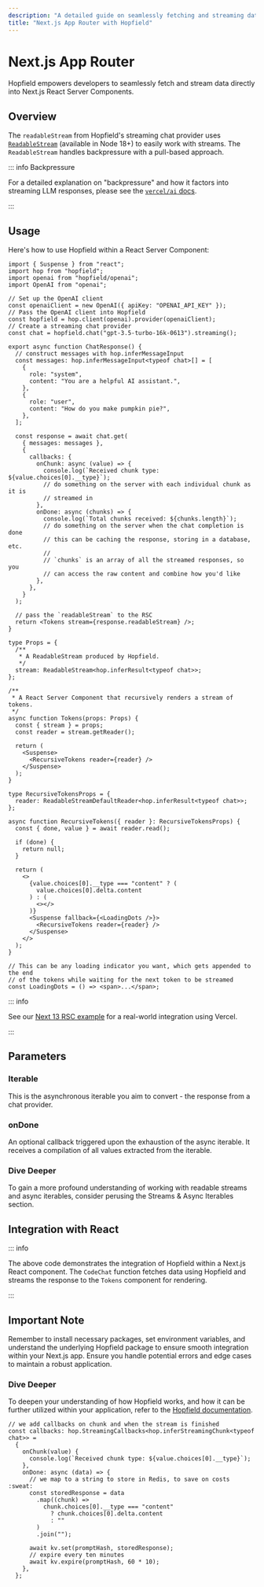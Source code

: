 ```yaml
---
description: "A detailed guide on seamlessly fetching and streaming data directly into React components."
title: "Next.js App Router with Hopfield"
---
```


# Next.js App Router

Hopfield empowers developers to seamlessly fetch and stream data directly into Next.js React Server Components.

## Overview

The `readableStream` from Hopfield's streaming chat provider uses [`ReadableStream`](https://developer.mozilla.org/en-US/docs/Web/API/ReadableStream)
(available in Node 18+) to easily work with streams. The `ReadableStream` handles backpressure with a pull-based approach.

::: info Backpressure

For a detailed explanation on "backpressure" and how it factors into streaming LLM responses, please see the
[`vercel/ai` docs](https://sdk.vercel.ai/docs/concepts/backpressure-and-cancellation).

:::

## Usage

Here's how to use Hopfield within a React Server Component:

```tsx
import { Suspense } from "react";
import hop from "hopfield";
import openai from "hopfield/openai";
import OpenAI from "openai";

// Set up the OpenAI client
const openaiClient = new OpenAI({ apiKey: "OPENAI_API_KEY" });
// Pass the OpenAI client into Hopfield
const hopfield = hop.client(openai).provider(openaiClient);
// Create a streaming chat provider
const chat = hopfield.chat("gpt-3.5-turbo-16k-0613").streaming();

export async function ChatResponse() {
  // construct messages with hop.inferMessageInput
  const messages: hop.inferMessageInput<typeof chat>[] = [
    {
      role: "system",
      content: "You are a helpful AI assistant.",
    },
    {
      role: "user",
      content: "How do you make pumpkin pie?",
    },
  ];

  const response = await chat.get(
    { messages: messages },
    {
      callbacks: {
        onChunk: async (value) => {
          console.log(`Received chunk type: ${value.choices[0].__type}`);
          // do something on the server with each individual chunk as it is
          // streamed in
        },
        onDone: async (chunks) => {
          console.log(`Total chunks received: ${chunks.length}`);
          // do something on the server when the chat completion is done
          // this can be caching the response, storing in a database, etc.
          //
          // `chunks` is an array of all the streamed responses, so you
          // can access the raw content and combine how you'd like
        },
      },
    }
  );

  // pass the `readableStream` to the RSC
  return <Tokens stream={response.readableStream} />;
}

type Props = {
  /**
   * A ReadableStream produced by Hopfield.
   */
  stream: ReadableStream<hop.inferResult<typeof chat>>;
};

/**
 * A React Server Component that recursively renders a stream of tokens.
 */
async function Tokens(props: Props) {
  const { stream } = props;
  const reader = stream.getReader();

  return (
    <Suspense>
      <RecursiveTokens reader={reader} />
    </Suspense>
  );
}

type RecursiveTokensProps = {
  reader: ReadableStreamDefaultReader<hop.inferResult<typeof chat>>;
};

async function RecursiveTokens({ reader }: RecursiveTokensProps) {
  const { done, value } = await reader.read();

  if (done) {
    return null;
  }

  return (
    <>
      {value.choices[0].__type === "content" ? (
        value.choices[0].delta.content
      ) : (
        <></>
      )}
      <Suspense fallback={<LoadingDots />}>
        <RecursiveTokens reader={reader} />
      </Suspense>
    </>
  );
}

// This can be any loading indicator you want, which gets appended to the end
// of the tokens while waiting for the next token to be streamed
const LoadingDots = () => <span>...</span>;
```

::: info

See our [Next 13 RSC example](https://next-13.hopfield.ai) for a real-world integration
using Vercel.

:::

## Parameters

### Iterable

This is the asynchronous iterable you aim to convert - the response from a chat provider.

### onDone

An optional callback triggered upon the exhaustion of the async iterable. It receives a
compilation of all values extracted from the iterable.

### Dive Deeper

To gain a more profound understanding of working with readable streams and async iterables, consider perusing the Streams & Async Iterables section.

## Integration with React

::: info

The above code demonstrates the integration of Hopfield within a Next.js React component. The `CodeChat` function fetches data using Hopfield and streams the response to the `Tokens` component for rendering.

:::

## Important Note

Remember to install necessary packages, set environment variables, and understand the underlying Hopfield package to ensure smooth integration within your Next.js app. Ensure you handle potential errors and edge cases to maintain a robust application.

### Dive Deeper

To deepen your understanding of how Hopfield works, and how it can be further utilized within your application, refer to the [Hopfield documentation](https://hopfield.ai).

```tsx
// we add callbacks on chunk and when the stream is finished
const callbacks: hop.StreamingCallbacks<hop.inferStreamingChunk<typeof chat>> =
  {
    onChunk(value) {
      console.log(`Received chunk type: ${value.choices[0].__type}`);
    },
    onDone: async (data) => {
      // we map to a string to store in Redis, to save on costs :sweat:
      const storedResponse = data
        .map((chunk) =>
          chunk.choices[0].__type === "content"
            ? chunk.choices[0].delta.content
            : ""
        )
        .join("");

      await kv.set(promptHash, storedResponse);
      // expire every ten minutes
      await kv.expire(promptHash, 60 * 10);
    },
  };
```
